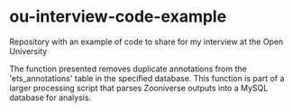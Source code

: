 # ou-interview-code-example
Repository with an example of code to share for my interview at the Open University

The function presented removes duplicate annotations from the 'ets_annotations' table in the specified database.
This function is part of a larger processing script that parses Zooniverse outputs into a MySQL database for analysis.
